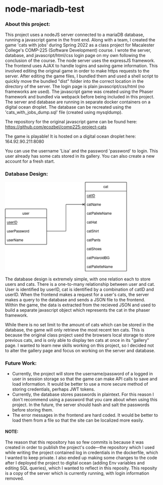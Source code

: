 # node-mariadb-test

### About this project:

This project uses a nodeJS server connected to a mariaDB database, running a javascript game in the front end. Along with a team, I created the game 'cats with jobs' during Spring 2022 as a class project for Macalester College's COMP-225 (Software Development) course. I wrote the server, database, and javascript/html/css login page on my own following the conclusion of the course. The node server uses the expressJS framework. The frontend uses AJAX to handle logins and saving game information. This involved editing the original game in order to make https requests to the server. After editing the game files, I bundled them and used a shell script to quickly move the bundled "dist" folder into the correct location in the directory of the server. The login page is plain javascript/css/html (no frameworks are used). The javascript game was created using the Phaser framework and bundled via webpack before being included in this project. The server and database are running in separate docker containers on a digital ocean droplet. The database can be recreated using the 'cats_with_jobs_dump.sql' file (created using mysqldump).

The repository for the original javascript game can be found here: https://github.com/ecozbel/comp225-project-cats

The game is playable! It is hosted on a digital ocean droplet here: 164.92.90.211:8080

You can use the username 'Lisa' and the password 'password' to login. This user already has some cats stored in its gallery. You can also create a new account for a fresh start.


### Database Design:

<img src="cd-LDS.png" width="400">

The database design is extremely simple, with one relation each to store users and cats. There is a one-to-many relationship between user and cat. User is identified by userID, cat is identified by a combination of catID and userID. When the frontend makes a request for a user's cats, the server makes a query to the database and sends a JSON file to the frontend. Within the game, the data is extracted from the recieved JSON and used to build a separate javascript object which represents the cat in the phaser framework. 

While there is no set limit to the amount of cats which can be stored in the database, the game will only retrieve the most recent ten cats. This is because the original class project used the browsers local storage to store previous cats, and is only able to display ten cats at once in its "gallery" page. I wanted to learn new skills working on this project, so I decided not to alter the gallery page and focus on working on the server and database.

### Future Work:

- Currently, the project will store the username/password of a logged in user in session storage so that the game can make API calls to save and load information. It would be better to use a more secure method of storing credentials, perhaps JWT tokens.
- Currently, the database stores passwords in plaintext. For this reason I don't recommend using a password that you care about when using this project. In the future, the server should hash and salt the passwords before storing them.
- The error messages in the frontend are hard coded. It would be better to load them from a file so that the site can be localized more easily.



#### NOTE: 
The reason that this repository has so few commits is because it was created in order to publish the project's code––the repository which I used while writing the project contained log in credentials in the dockerfile, which I wanted to keep private. I also ended up making some changes to the code after I deployed the project to digital ocean (adding Env variables and editing SQL queries), which I wanted to reflect in this reposity. This reposity is a copy of the server which is currently running, with login information removed.
